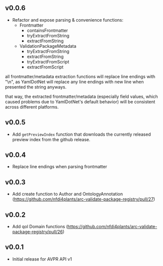 ## v0.0.6
- Refactor and expose parsing & convenience functions:
  - Frontmatter
    - containsFrontmatter
    - tryExtractFromString
    - extractFromString
  - ValidationPackageMetadata
    - tryExtractFromString
    - extractFromString
    - tryExtractFromScript
    - extractFromScript

all frontmatter/metadata extraction functions will replace line endings with "\n", as YamlDotNet will replace any line endings with new line when presented the string anyways.

that way, the extracted frontmatter/metadata (especially field values, which caused problems due to YamlDotNet's default behavior) will be consistent across different platforms.

## v0.0.5

- Add `getPreviewIndex` function that downloads the currently released preview index from the github release.

## v0.0.4

- Replace line endings when parsing frontmatter

## v0.0.3

- Add create function to Author and OntologyAnnotation (https://github.com/nfdi4plants/arc-validate-package-registry/pull/27) 

## v0.0.2

- Add qol Domain functions (https://github.com/nfdi4plants/arc-validate-package-registry/pull/26)

## v0.0.1

- Initial release for AVPR API v1